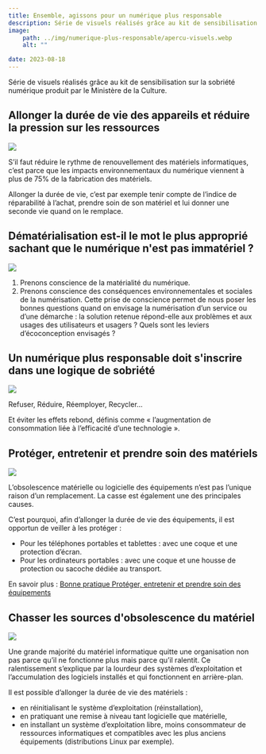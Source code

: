 ```yaml
---
title: Ensemble, agissons pour un numérique plus responsable
description: Série de visuels réalisés grâce au kit de sensibilisation sur la sobriété numérique produit par le Ministère de la Culture.
image:
    path: ../img/numerique-plus-responsable/apercu-visuels.webp
    alt: ""

date: 2023-08-18
---
```


Série de visuels réalisés grâce au kit de sensibilisation sur la sobriété numérique produit par le Ministère de la Culture.

## Allonger la durée de vie des appareils et réduire la pression sur les ressources

![](../img/numerique-plus-responsable/1-allonger-duree-vie.webp)

S’il faut réduire le rythme de renouvellement des matériels informatiques, c’est parce que les impacts environnementaux du numérique viennent à plus de 75% de la fabrication des matériels.

Allonger la durée de vie, c’est par exemple tenir compte de l’indice de réparabilité à l’achat, prendre soin de son matériel et lui donner une seconde vie quand on le remplace.


## Dématérialisation est-il le mot le plus approprié sachant que le numérique n'est pas immatériel ?

![](../img/numerique-plus-responsable/2-dematerialisation.webp)

1. Prenons conscience de la matérialité du numérique.
2. Prenons conscience des conséquences environnementales et sociales de la numérisation.
Cette prise de conscience permet de nous poser les bonnes questions quand on envisage la numérisation d’un service ou d’une démarche : la solution retenue répond-elle aux problèmes et aux usages des utilisateurs et usagers ? Quels sont les leviers d’écoconception envisagés ?


## Un numérique plus responsable doit s'inscrire dans une logique de sobriété

![](../img/numerique-plus-responsable/3-sobriete.webp)

Refuser, Réduire, Réemployer, Recycler…

Et éviter les effets rebond, définis comme « l’augmentation de consommation liée à l’efficacité d’une technologie ».


## Protéger, entretenir et prendre soin des matériels

![](../img/numerique-plus-responsable/4-proteger-materiel.webp)

L’obsolescence matérielle ou logicielle des équipements n’est pas l’unique raison d’un remplacement. La casse est également une des principales causes.

C’est pourquoi, afin d’allonger la durée de vie des équipements, il est opportun de veiller à les protéger :
- Pour les téléphones portables et tablettes : avec une coque et une protection d’écran.
- Pour les ordinateurs portables : avec une coque et une housse de protection ou sacoche dédiée au transport.

En savoir plus : [Bonne pratique Protéger, entretenir et prendre soin des équipements](https://ecoresponsable.numerique.gouv.fr/publications/bonnes-pratiques/reduction-des-achats/proteger-les-equipements/)


## Chasser les sources d'obsolescence du matériel

![](../img/numerique-plus-responsable/5-chasser-source-obsolescence.webp)

Une grande majorité du matériel informatique quitte une organisation non pas parce qu’il ne fonctionne plus mais parce qu’il ralentit. Ce ralentissement s’explique par la lourdeur des systèmes d’exploitation et l’accumulation des logiciels installés et qui fonctionnent en arrière-plan.

Il est possible d’allonger la durée de vie des matériels :
- en réinitialisant le système d’exploitation (réinstallation),
- en pratiquant une remise à niveau tant logicielle que matérielle,
- en installant un système d’exploitation libre, moins consommateur de ressources informatiques et compatibles avec les plus anciens équipements (distributions Linux par exemple).
